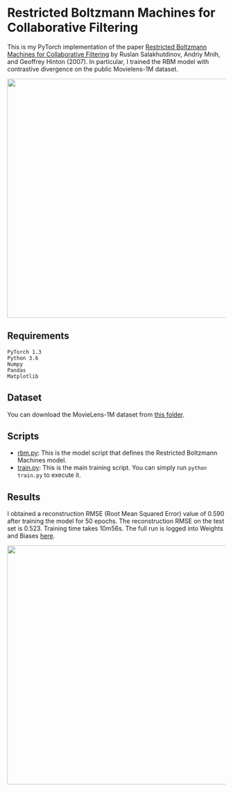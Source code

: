 # Restricted Boltzmann Machines for Collaborative Filtering

This is my PyTorch implementation of the paper [Restricted Boltzmann Machines for Collaborative Filtering](https://www.cs.toronto.edu/~rsalakhu/papers/rbmcf.pdf) by Ruslan Salakhutdinov, Andriy Mnih, and Geoffrey Hinton (2007). In particular, I trained the RBM model with contrastive divergence on the public Movielens-1M dataset.

<img src="https://github.com/khanhnamle1994/transfer-rec/blob/master/Boltzmann-Machines-Experiments/RBM-CF-PyTorch/pics/RBM-Fig.png" width="550">

## Requirements
```
PyTorch 1.3
Python 3.6
Numpy
Pandas
Matplotlib
```

## Dataset
You can download the MovieLens-1M dataset from [this folder](https://github.com/khanhnamle1994/transfer-rec/tree/master/ml-1m).

## Scripts
* [rbm.py](https://github.com/khanhnamle1994/transfer-rec/blob/master/Boltzmann-Machines-Experiments/RBM-CF-PyTorch/rbm.py): This is the model script that defines the Restricted Boltzmann Machines model.
* [train.py](https://github.com/khanhnamle1994/transfer-rec/blob/master/Boltzmann-Machines-Experiments/RBM-CF-PyTorch/train.py): This is the main training script. You can simply run `python train.py` to execute it.

## Results
I obtained a reconstruction RMSE (Root Mean Squared Error) value of 0.590 after training the model for 50 epochs. The reconstruction RMSE on the test set is 0.523. Training time takes 10m56s.
The full run is logged into Weights and Biases [here](https://app.wandb.ai/khanhnamle1994/boltzmann_machines_collaborative_filtering/runs/prbp4qro).

<img src="https://github.com/khanhnamle1994/transfer-rec/blob/master/Boltzmann-Machines-Experiments/RBM-CF-PyTorch/pics/result.png" width="550">
